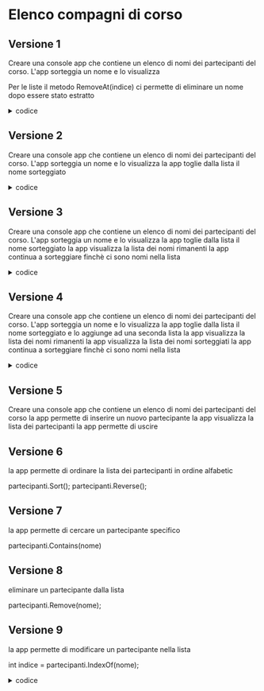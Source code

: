 # Elenco compagni di corso
## Versione 1

Creare una console app che contiene un elenco di nomi dei partecipanti del corso.
L'app sorteggia un nome e lo visualizza

Per le liste
il metodo RemoveAt(indice) ci permette di eliminare un nome dopo essere stato estratto

<details>

<summary>codice</summary>

```csharp
string[] nomi = new string[8];
nomi[0] = "Mattia";
nomi[1] = "Allison";
nomi[2] = "Ginevra";
nomi[3] = "Daniele";
nomi[4] = "Serghej";
nomi[5] = "Silvano";
nomi[6] = "Matteo";
nomi[7] = "Sharon";

Random random = new Random();
int numero = random.Next(nomi.Length);

Console.WriteLine(nomi[numero]);
```
</details>

## Versione 2


Creare una console app che contiene un elenco di nomi dei partecipanti del corso.
L'app sorteggia un nome e lo visualizza
la app toglie dalla lista il nome sorteggiato

<details>

<summary>codice</summary>

```csharp
List<string> nomi = new List<string> {"Mattia", "Allison", "Sharon", "Ginevra", "Daniele", "Matteo", "Silvano", "Serghej"};

Random random = new Random();
int numero = random.Next(nomi.Count);

Console.WriteLine(nomi[numero]);
nomi.RemoveAt(numero);
Console.WriteLine("Elenco nuovi partecipanti:");
for (int i = 0; i < nomi.Count; i++)
{
    Console.WriteLine(nomi[i]);
}
```
</details>

## Versione 3


Creare una console app che contiene un elenco di nomi dei partecipanti del corso.
L'app sorteggia un nome e lo visualizza
la app toglie dalla lista il nome sorteggiato
la app visualizza la lista dei nomi rimanenti
la app continua a sorteggiare finchè ci sono nomi nella lista

<details>

<summary>codice</summary>

```csharp
List<string> nomi = new List<string> { "Mattia", "Allison", "Sharon", "Ginevra", "Daniele", "Matteo", "Silvano", "Serghej" };

        Random random = new Random();

        while (nomi.Count > 0)
        {
            int numero = random.Next(nomi.Count);
            Console.WriteLine();
            Console.WriteLine("nome rimosso:");
            Console.WriteLine(nomi[numero]);
            Console.WriteLine();
            nomi.RemoveAt(numero);
            Console.WriteLine("Elenco nuovi partecipanti:");   
                for (int i = 0; i < nomi.Count; i++)
                {
                    Console.WriteLine(nomi[i]);
                }
        }
```        

</details>

## Versione 4

Creare una console app che contiene un elenco di nomi dei partecipanti del corso.
L'app sorteggia un nome e lo visualizza
la app toglie dalla lista il nome sorteggiato e lo aggiunge ad una seconda lista
la app visualizza la lista dei nomi rimanenti
la app visualizza la lista dei nomi sorteggiati
la app continua a sorteggiare finchè ci sono nomi nella lista

<details>

<summary>codice</summary>

```csharp
List<string> nomi = new List<string> { "Mattia", "Allison", "Sharon", "Ginevra", "Daniele", "Matteo", "Silvano", "Serghej" };
List<string> nomi2 = new List<string>();

        Random random = new Random();

        while (nomi.Count > 0)
        {
            int indice = random.Next(nomi.Count);
            Console.WriteLine("nome sorteggiato:");
            Console.WriteLine(nomi[indice]);
            Thread.Sleep(300);
            Console.WriteLine();
            nomi2.Add(nomi[indice]);
            nomi.RemoveAt(indice);
            Console.WriteLine("nuovo elenco partecipanti:");   
                foreach (string s in nomi)
                {
                    Console.WriteLine(s);
                    Thread.Sleep(300);
                }
            Console.WriteLine();
            Console.WriteLine("nuova lista:");
                foreach (string s in nomi2)
                {
                    Console.WriteLine(s);
                    Thread.Sleep(300);
                }
            Console.WriteLine();
        }
```    

</details>

## Versione 5

Creare una console app che contiene un elenco di nomi dei partecipanti del corso
la app permette di inserire un nuovo partecipante
la app visualizza la lista dei partecipanti
la app permette di uscire

## Versione 6

la app permette di ordinare la lista dei partecipanti in ordine alfabetic

partecipanti.Sort();
partecipanti.Reverse();

## Versione 7

la app permette di cercare un partecipante specifico

partecipanti.Contains(nome)

## Versione 8

eliminare un partecipante dalla lista

partecipanti.Remove(nome);

## Versione 9

la app permette di modificare un partecipante nella lista

int indice = partecipanti.IndexOf(nome);

<details>

<summary>codice</summary>

```csharp
List<string> members = new List<string> { "Mattia", "Allison", "Sharon", "Ginevra", "Daniele", "Matteo", "Silvano", "Serghej" };

bool programIsRunning = true; // creo una variabile booleana che definisce quando il programma deve funzionare
bool sortMenuOn = false;

while (programIsRunning)
    {
        Console.WriteLine("Menu:");
        Console.WriteLine("1. Insert member");
        Console.WriteLine("2. show members");
        Console.WriteLine("3. order members");
        Console.WriteLine("4. find member");
        Console.WriteLine("5. delete member");
        Console.WriteLine("6. edit member");
        Console.WriteLine("7. Quit");

        int choice = Convert.ToInt32(Console.ReadLine()); 
            switch (choice) 
            {
                case 1:
                    Console.Clear();
                    string newMember = Console.ReadLine();
                    if (members.Contains(newMember))
                    {
                        Console.WriteLine("The name is already in the list, try a different one");
                    }
                    else
                    {
                        members.Add(newMember);
                    }               
                    break;
                case 2:
                    Console.Clear();
                    foreach (string s in members)
                    {Console.WriteLine(s);
                    Thread.Sleep(300);
                    } 
                    Console.WriteLine($"Total members: {members.Count}");
                    break;
                case 3:
                    Console.Clear();
                    do
                    {
                    Console.WriteLine("Choose an option:");
                    Console.WriteLine("1. Alphabetical order");
                    Console.WriteLine("2. Alphabetical order inverted");
                    int choice2 = Convert.ToInt32(Console.ReadLine());
                    switch (choice2)
                        {
                            case 1:
                            members.Sort();
                            sortMenuOn = false;
                            break;
                            case 2:
                            members.Sort();
                            members.Reverse();
                            sortMenuOn = false;
                            break;
                            default:
                            Console.WriteLine("Try again:");
                            sortMenuOn = true;
                            break;
                        }
                    }
                    while (sortMenuOn);
                break;        
                case 4:
                    Console.WriteLine("insert name:");
                    string name = Console.ReadLine();
                    if (members.Contains(name))
                    {
                        Console.WriteLine("The name is listed");
                    }
                    else 
                    {
                        Console.WriteLine("The name is not listed");
                    }
                    break;
                case 5:
                    Console.WriteLine("Type in the name of the member you want to delete");
                    string memberToDelete = Console.ReadLine();
                    if (members.Contains(memberToDelete))
                    {
                        members.Remove(memberToDelete);
                        Console.WriteLine("The name was deleted");
                    }
                    else {
                        Console.WriteLine("The name is not listed");
                    }
                    break;
                case 6:
                    Console.WriteLine("member name:");
                    name = Console.ReadLine();
                    if (members.Contains(name))
                    {
                        Console.WriteLine("New member: ");
                        string newName = Console.ReadLine();
                        int index = members.IndexOf(name);
                        members[index] = newName;
                        Console.WriteLine("the member was successfully edited");
                    }
                    else 
                    { 
                        Console.WriteLine("the member is not in list");
                    }
                break;
                case 7:
                     programIsRunning = false; // per chiudere il programma è sufficiente cambiare il valore della variabile booleana, che definisce la condizione dello switch loop
                    break;
                default:
                    Console.WriteLine("Try Again:");
                    break;
            }
    }
```

</details>
